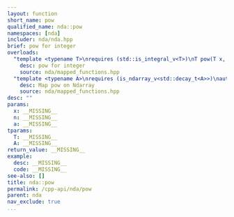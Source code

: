 ```yaml
---
layout: function
short_name: pow
qualified_name: nda::pow
namespaces: [nda]
includer: nda/nda.hpp
brief: pow for integer
overloads:
  "template <typename T>\nrequires (std::is_integral_v<T>)\nT pow(T x, int n)":
    desc: pow for integer
    source: nda/mapped_functions.hpp
  "template <typename A>\nrequires (is_ndarray_v<std::decay_t<A>>)\nauto pow(A && a, int n)":
    desc: Map pow on Ndarray
    source: nda/mapped_functions.hpp
desc: ""
params:
  x: __MISSING__
  n: __MISSING__
  a: __MISSING__
tparams:
  T: __MISSING__
  A: __MISSING__
return_value: __MISSING__
example:
  desc: __MISSING__
  code: __MISSING__
see-also: []
title: nda::pow
permalink: /cpp-api/nda/pow
parent: nda
nav_exclude: true
...
```


